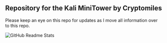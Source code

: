 ## Repository for the Kali MiniTower by Cryptomiles

Please keep an eye on this repo for updates as I move all information over to this repo.


![GitHub Readme Stats](https://kali-mini-tower.vercel.app/api?username=cryptomiles-dev)
